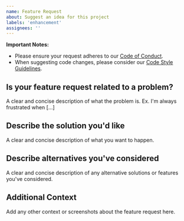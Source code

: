 ```yaml
---
name: Feature Request
about: Suggest an idea for this project
labels: 'enhancement'
assignees: ''
---
```


**Important Notes:**

*   Please ensure your request adheres to our [Code of Conduct](https://github.com/JorgeRojo/token-baker/blob/main/docs/CODE_OF_CONDUCT.md).
*   When suggesting code changes, please consider our [Code Style Guidelines](https://github.com/JorgeRojo/token-baker/blob/main/docs/CODE_STYLE.md).

## Is your feature request related to a problem?

A clear and concise description of what the problem is. Ex. I'm always frustrated when [...]

## Describe the solution you'd like

A clear and concise description of what you want to happen.

## Describe alternatives you've considered

A clear and concise description of any alternative solutions or features you've considered.

## Additional Context

Add any other context or screenshots about the feature request here.
